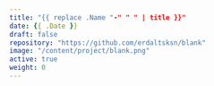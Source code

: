 ```yaml
---
title: "{{ replace .Name "-" " " | title }}"
date: {{ .Date }}
draft: false
repository: "https://github.com/erdaltsksn/blank"
image: "/content/project/blank.png"
active: true
weight: 0
---
```

